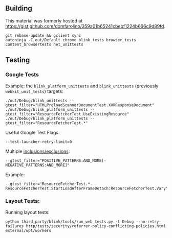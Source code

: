 ## Building

This material was formerly hosted at https://gist.github.com/domfarolino/359a01b65241cbebf1224b666c9d89fd.

```
git rebase-update && gclient sync
autoninja -C out/Default chrome blink_tests browser_tests content_browsertests net_unittests
```
## Testing

### Google Tests

Example: the `blink_platform_unittests` and `blink_unittests` (previously `webkit_unit_tests`) targets:

```
./out/Debug/blink_unittests --gtest_filter="HTMLPreloadScannerDocumentTest.XHRResponseDocument"
./out/Debug/blink_platform_unittests --gtest_filter="ResourceFetcherTest.UseExistingResource"
./out/Debug/blink_platform_unittests --gtest_filter="ResourceFetcherTest.*"
```

Useful Google Test Flags:

```
--test-launcher-retry-limit=0
```

Multiple [inclusions/exclusions](https://stackoverflow.com/questions/14018434):

```
--gtest_filter="POSITIVE_PATTERNS:AND_MORE[-NEGATIVE_PATTERNS:AND_MORE]"
```

Example:

```
--gtest_filter="ResourceFetcherTest.*-ResourceFetcherTest.StartLoadAfterFrameDetach:ResourceFetcherTest.Vary"
```

### Layout Tests:

Running layout tests:
```
python third_party/blink/tools/run_web_tests.py -t Debug --no-retry-failures http/tests/security/referrer-policy-conflicting-policies.html external/wpt/workers
```
